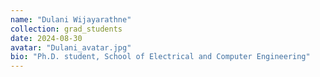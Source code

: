 ```yaml
---
name: "Dulani Wijayarathne"
collection: grad_students
date: 2024-08-30
avatar: "Dulani_avatar.jpg"
bio: "Ph.D. student, School of Electrical and Computer Engineering"
---
```

